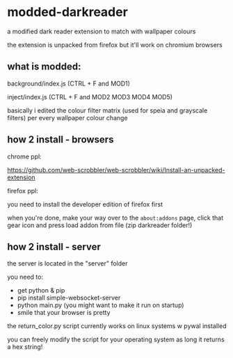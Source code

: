 # modded-darkreader

a modified dark reader extension to match with wallpaper colours

the extension is unpacked from firefox but it'll work on chromium browsers 

## what is modded:

background/index.js (CTRL + F and MOD1)

inject/index.js (CTRL + F and MOD2 MOD3 MOD4 MOD5)

basically i edited the colour filter matrix (used for speia and grayscale filters) per every wallpaper colour change

## how 2 install - browsers

chrome ppl:

https://github.com/web-scrobbler/web-scrobbler/wiki/Install-an-unpacked-extension

firefox ppl:

you need to install the developer edition of firefox first

when you're done, make your way over to the `about:addons` page, click that gear icon and press load addon from file (zip darkreader folder!)

## how 2 install - server

the server is located in the "server" folder

you need to:

- get python & pip
- pip install simple-websocket-server
- python main.py (you might want to make it run on startup)
- smile that your browser is pretty


the return_color.py script currently works on linux systems w pywal installed

you can freely modify the script for your operating system as long it returns a hex string!

